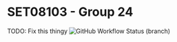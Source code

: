 # SET08103 - Group 24

TODO: Fix this thingy 
![GitHub Workflow Status (branch)](https://img.shields.io/github/actions/workflow/status/Floffah/set08103-group24/maven-build.yml?branch=release)
